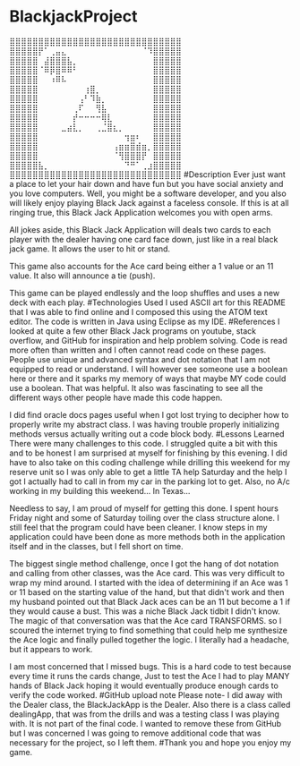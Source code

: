 # BlackjackProject
⣿⣿⣿⣿⣿⣿⣿⣿⣿⣿⣿⣿⣿⣿⣿⣿⣿⣿⣿⣿⣿⣿⣿⣿⣿⣿⣿⣿⣿⣿
⣿⣿⣿⣿⣿⡟⠁⢀⣤⣄⠀⠀⠀⠀⠀⠀⠀⠀⠀⠀⠀⠀⠀⠈⠹⣿⣿⣿⣿⣿
⣿⣿⣿⣿⣿⠀⣼⣿⣿⣿⣧⡀⠀⠀⠀⠀⠀⠀⠀⠀⠀⠀⠀⠀⠀⣿⣿⣿⣿⣿
⣿⣿⣿⣿⣿⠈⠿⡿⣿⠿⠿⠃⠀⠀⠀⠀⠀⠀⠀⠀⠀⠀⠀⠀⠀⣿⣿⣿⣿⣿
⣿⣿⣿⣿⣿⠀⠀⠰⠿⠧⠀⠀⠀⠀⠀⠀⠀⠀⠀⠀⠀⠀⠀⠀⠀⣿⣿⣿⣿⣿
⣿⣿⣿⣿⣿⠀⠀⠀⠀⠀⠀⠀⠀⢰⣿⡀⠀⠀⠀⠀⠀⠀⠀⠀⠀⣿⣿⣿⣿⣿
⣿⣿⣿⣿⣿⠀⠀⠀⠀⠀⠀⠀⢠⠃⠹⣷⡀⠀⠀⠀⠀⠀⠀⠀⠀⣿⣿⣿⣿⣿
⣿⣿⣿⣿⣿⠀⠀⠀⠀⠀⠀⢀⠏⠀⠀⢻⣧⠀⠀⠀⠀⠀⠀⠀⠀⣿⣿⣿⣿⣿
⣿⣿⣿⣿⣿⠀⠀⠀⠀⠀⠀⡞⠒⠒⠒⠒⢿⣇⠀⠀⠀⠀⠀⠀⠀⣿⣿⣿⣿⣿
⣿⣿⣿⣿⣿⠀⠀⠀⠀⣀⣴⣇⡀⠀⠀⢀⣈⣿⣆⡀⠀⠀⠀⠀⠀⣿⣿⣿⣿⣿
⣿⣿⣿⣿⣿⠀⠀⠀⠀⠀⠀⠀⠀⠀⠀⠀⠀⠀⠀⠀⢲⣶⠆⠀⠀⣿⣿⣿⣿⣿
⣿⣿⣿⣿⣿⠀⠀⠀⠀⠀⠀⠀⠀⠀⠀⠀⠀⠀⢠⣶⣶⣿⣾⣶⡀⣿⣿⣿⣿⣿
⣿⣿⣿⣿⣿⠀⠀⠀⠀⠀⠀⠀⠀⠀⠀⠀⠀⠀⠈⢻⣿⣿⣿⡟⠀⣿⣿⣿⣿⣿
⣿⣿⣿⣿⣿⣧⡀⠀⠀⠀⠀⠀⠀⠀⠀⠀⠀⠀⠀⠀⠙⠛⠁⢀⣰⣿⣿⣿⣿⣿
⣿⣿⣿⣿⣿⣿⣿⣿⣿⣿⣿⣿⣿⣿⣿⣿⣿⣿⣿⣿⣿⣿⣿⣿⣿⣿⣿⣿⣿⣿
#Description
Ever just want a place to let your hair down and have fun but you have social anxiety and you love computers. Well, you might be a software developer, and you also will likely enjoy playing Black Jack against a faceless console. If this is at all ringing true, this Black Jack Application welcomes you with open arms.

All jokes aside, this Black Jack Application will deals two cards to each player with the dealer having one card face down, just like in a real black jack game.  It allows the user to hit or stand.

This game also accounts for the Ace card being either a 1 value or an 11 value. It also will announce a tie (push).

This game can be played endlessly and the loop shuffles and uses a new deck with each play.
#Technologies Used
I used ASCII art for this README that I was able to find online and I composed this using the ATOM text editor. The code is written in Java using Eclipse as my IDE.
#References
I looked at quite a few other Black Jack programs on youtube, stack overflow, and GitHub for inspiration and help problem solving. Code is read more often than written and I often cannot read code on these pages. People use unique and advanced syntax and dot notation that I am not equipped to read or understand. I will however see someone use a boolean here or there and it sparks my memory of ways that maybe MY code could use a boolean. That was helpful. It also was fascinating to see all the different ways other people have made this code happen.

I did find oracle docs pages useful when I got lost trying to decipher how to properly write my abstract class. I was having trouble properly initializing methods versus actually writing out a code block body.
#Lessons Learned
There were many challenges to this code. I struggled quite a bit with this and to be honest I am surprised at myself for finishing by this evening. I did have to also take on this coding challenge while drilling this weekend for my reserve unit so I was only able to get a little TA help Saturday and the help I got I actually had to call in from my car in the parking lot to get. Also, no A/c working in my building this weekend... In Texas...

Needless to say, I am proud of myself for getting this done. I spent hours Friday night and some of Saturday toiling over the class structure alone. I still feel that the program could have been cleaner. I know steps in my application could have been done as more methods both in the application itself and in the classes, but I fell short on time.  

The biggest single method challenge, once I got the hang of dot notation and calling from other classes, was the Ace card. This was very difficult to wrap my mind around. I started with the idea of determining if an Ace was 1 or 11 based on the starting value of the hand, but that didn't work and then my husband pointed out that Black Jack aces can be an 11 but become a 1 if they would cause a bust. This was a niche Black Jack tidbit I didn't know. The magic of that conversation was that the Ace card TRANSFORMS. so I scoured the internet trying to find something that could help me synthesize the Ace logic and finally pulled together the logic. I literally had a headache, but it appears to work.

I am most concerned that I missed bugs. This is a hard code to test because every time it runs the cards change, Just to test the Ace I had to play MANY hands of Black Jack hoping it would eventually produce enough cards to verify the code worked.
#GitHub upload note
Please note- I did away with the Dealer class, the BlackJackApp is the Dealer.
Also there is a class called dealingApp, that was from the drills and was a testing class I was playing with. It is not part of the final code.
I wanted to remove these from GitHub but I was concerned I was going to remove additional code that was necessary for the project, so I left them.
#Thank you and hope you enjoy my game.
